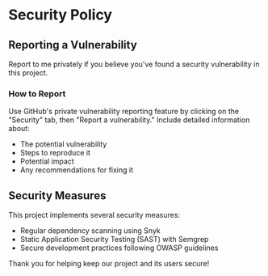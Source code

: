 # Security Policy


## Reporting a Vulnerability
Report to me privately if you believe you've found a security vulnerability in this project.

### How to Report
Use GitHub's private vulnerability reporting feature by clicking on the "Security" tab, then "Report a vulnerability."
Include detailed information about:
- The potential vulnerability
- Steps to reproduce it
- Potential impact
- Any recommendations for fixing it

## Security Measures
This project implements several security measures:

- Regular dependency scanning using Snyk
- Static Application Security Testing (SAST) with Semgrep
- Secure development practices following OWASP guidelines

Thank you for helping keep our project and its users secure!

